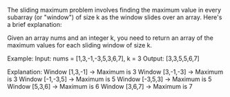 The sliding maximum problem involves finding the maximum value in every subarray (or "window") of size k as the window slides over an array. Here's a brief explanation:

Given an array nums and an integer k, you need to return an array of the maximum values for each sliding window of size k.

Example:
Input: nums = [1,3,-1,-3,5,3,6,7], k = 3
Output: [3,3,5,5,6,7]

Explanation:
Window [1,3,-1] → Maximum is 3
Window [3,-1,-3] → Maximum is 3
Window [-1,-3,5] → Maximum is 5
Window [-3,5,3] → Maximum is 5
Window [5,3,6] → Maximum is 6
Window [3,6,7] → Maximum is 7